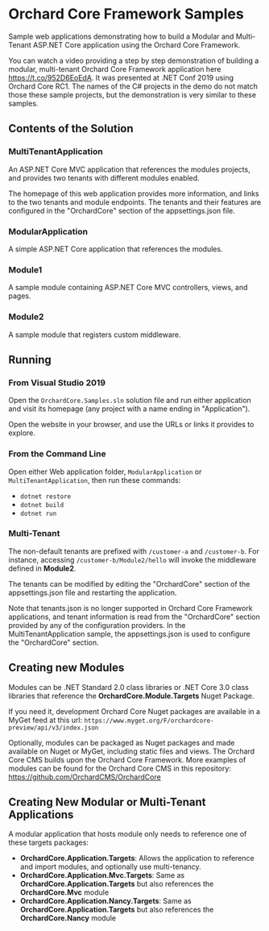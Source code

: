 # Orchard Core Framework Samples

Sample web applications demonstrating how to build a Modular and Multi-Tenant ASP.NET Core application using the Orchard Core Framework.

You can watch a video providing a step by step demonstration of building a modular, multi-tenant Orchard Core Framework application here https://t.co/952D6EoEdA. It was presented at .NET Conf 2019 using Orchard Core RC1. The names of the C# projects in the demo do not match those these sample projects, but the demonstration is very similar to these samples.

## Contents of the Solution

### MultiTenantApplication

An ASP.NET Core MVC application that references the modules projects, and provides two tenants with different modules enabled.

The homepage of this web application provides more information, and links to the two tenants and module endpoints. The tenants and their features are configured in the "OrchardCore" section of the appsettings.json file.

### ModularApplication

A simple ASP.NET Core application that references the modules.

### Module1

A sample module containing ASP.NET Core MVC controllers, views, and pages.

### Module2

A sample module that registers custom middleware.

## Running

### From Visual Studio 2019

Open the `OrchardCore.Samples.sln` solution file and run either application and visit its homepage (any project with a name ending in "Application"). 

Open the website in your browser, and use the URLs or links it provides to explore.

### From the Command Line

Open either Web application folder, `ModularApplication` or `MultiTenantApplication`, then run these commands:

- `dotnet restore`
- `dotnet build`
- `dotnet run`

### Multi-Tenant

The non-default tenants are prefixed with `/customer-a` and `/customer-b`.
For instance, accessing `/customer-b/Module2/hello` will invoke the middleware defined in **Module2**.

The tenants can be modified by editing the "OrchardCore" section of the appsettings.json file and restarting the application.

Note that tenants.json is no longer supported in Orchard Core Framework applications, and tenant information is read from the "OrchardCore" section provided by any of the configuration providers.
In the MultiTenantApplication sample, the appsettings.json is used to configure the "OrchardCore" section.

## Creating new Modules

Modules can be .NET Standard 2.0 class libraries or .NET Core 3.0 class libraries that reference the **OrchardCore.Module.Targets** Nuget Package.

If you need it, development Orchard Core Nuget packages are available in a MyGet feed at this url: `https://www.myget.org/F/orchardcore-preview/api/v3/index.json`

Optionally, modules can be packaged as Nuget packages and made available on Nuget or MyGet, including static files and views.
The Orchard Core CMS builds upon the Orchard Core Framework.
More examples of modules can be found for the Orchard Core CMS in this repository: https://github.com/OrchardCMS/OrchardCore

## Creating New Modular or Multi-Tenant Applications

A modular application that hosts module only needs to reference one of these targets packages:

- **OrchardCore.Application.Targets**: Allows the application to reference and import modules, and optionally use multi-tenancy.
- **OrchardCore.Application.Mvc.Targets**: Same as **OrchardCore.Application.Targets** but also references the **OrchardCore.Mvc** module
- **OrchardCore.Application.Nancy.Targets**: Same as **OrchardCore.Application.Targets** but also references the **OrchardCore.Nancy** module
